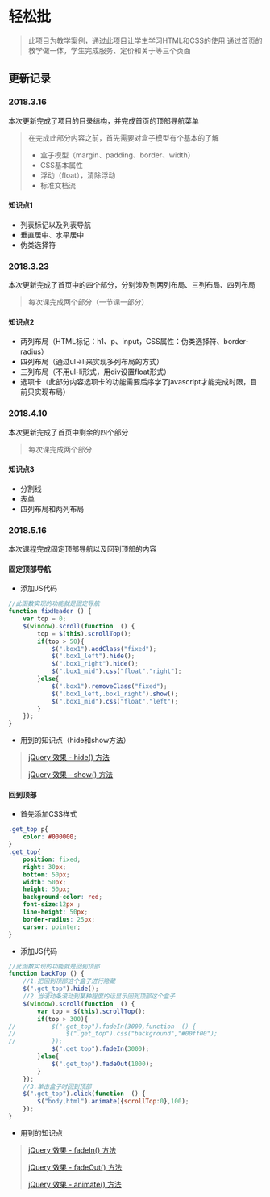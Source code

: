 # 轻松批

>此项目为教学案例，通过此项目让学生学习HTML和CSS的使用
>通过首页的教学做一体，学生完成服务、定价和关于等三个页面

## 更新记录

### 2018.3.16

本次更新完成了项目的目录结构，并完成首页的顶部导航菜单
>在完成此部分内容之前，首先需要对盒子模型有个基本的了解
>
>* 盒子模型（margin、padding、border、width）
>* CSS基本属性
>* 浮动（float），清除浮动
>* 标准文档流

#### 知识点1

* 列表标记以及列表导航
* 垂直居中、水平居中
* 伪类选择符

### 2018.3.23

本次更新完成了首页中的四个部分，分别涉及到两列布局、三列布局、四列布局
>每次课完成两个部分（一节课一部分）

#### 知识点2

* 两列布局（HTML标记：h1、p、input，CSS属性：伪类选择符、border-radius）
* 四列布局（通过ul->li来实现多列布局的方式）
* 三列布局（不用ul-li形式，用div设置float形式）
* 选项卡（此部分内容选项卡的功能需要后序学了javascript才能完成时限，目前只实现布局）

### 2018.4.10

本次更新完成了首页中剩余的四个部分
>每次课完成两个部分

#### 知识点3

* 分割线
* 表单
* 四列布局和两列布局

### 2018.5.16

本次课程完成固定顶部导航以及回到顶部的内容

#### 固定顶部导航

* 添加JS代码

```javascript
//此函数实现的功能就是固定导航
function fixHeader () {
    var top = 0;
    $(window).scroll(function  () {
        top = $(this).scrollTop();
        if(top > 50){
            $(".box1").addClass("fixed");
            $(".box1_left").hide();
            $(".box1_right").hide();
            $(".box1_mid").css("float","right");
        }else{
            $(".box1").removeClass("fixed");
            $(".box1_left,.box1_right").show();
            $(".box1_mid").css("float","left");
        }
    });
}
```

* 用到的知识点（hide和show方法）

> [jQuery 效果 - hide() 方法](http://www.w3school.com.cn/jquery/effect_hide.asp)
>
> [jQuery 效果 - show() 方法](http://www.w3school.com.cn/jquery/effect_show.asp)

#### 回到顶部

* 首先添加CSS样式

```css
.get_top p{
    color: #000000;
}
.get_top{
    position: fixed;
    right: 30px;
    bottom: 50px;
    width: 50px;
    height: 50px;
    background-color: red;
    font-size:12px ;
    line-height: 50px;
    border-radius: 25px;
    cursor: pointer;
}
```

* 添加JS代码

```javascript
//此函数实现的功能就是回到顶部
function backTop () {
    //1.把回到顶部这个盒子进行隐藏
    $(".get_top").hide();
    //2.当滚动条滚动到某种程度的话显示回到顶部这个盒子
    $(window).scroll(function  () {
        var top = $(this).scrollTop();
        if(top > 300){
//          $(".get_top").fadeIn(3000,function  () {
//              $(".get_top").css("background","#00ff00");
//          });
            $(".get_top").fadeIn(3000);
        }else{
            $(".get_top").fadeOut(1000);
        }
    });
    //3.单击盒子时回到顶部
    $(".get_top").click(function  () {
        $("body,html").animate({scrollTop:0},100);
    });
}
```

* 用到的知识点

> [jQuery 效果 - fadeIn() 方法](http://www.w3school.com.cn/jquery/effect_fadein.asp)
>
> [jQuery 效果 - fadeOut() 方法](http://www.w3school.com.cn/jquery/effect_fadeout.asp)
>
>[jQuery 效果 - animate() 方法](http://www.w3school.com.cn/jquery/effect_animate.asp)